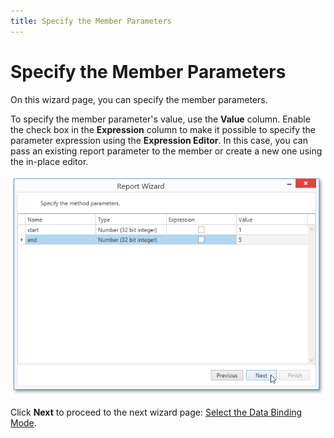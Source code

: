```yaml
---
title: Specify the Member Parameters
---
```

# Specify the Member Parameters
On this wizard page, you can specify the member parameters.

To specify the member parameter's value, use the **Value** column. Enable the check box in the **Expression** column to make it possible to specify the parameter expression using the **Expression Editor**. In this case, you can pass an existing report parameter to the member or create a new one using the in-place editor.

![WpfReportWizard_Object_SpecifyMemberParameters](../../../../../../images/Img122900.png)

Click **Next** to proceed to the next wizard page: [Select the Data Binding Mode](../../../../../../../interface-elements-for-desktop/articles/report-designer/report-designer-for-wpf/report-wizard/data-bound-report/connect-to-an-object-data-source/select-the-data-binding-mode.md).